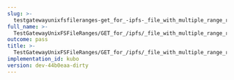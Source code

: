 ```yaml
---
slug: >-
  testgatewayunixfsfileranges-get_for_-ipfs-_file_with_multiple_range_request_includes_correct_bytes-header_content-range
full_name: >-
  TestGatewayUnixFSFileRanges/GET_for_/ipfs/_file_with_multiple_range_request_includes_correct_bytes/Header_Content-Range
outcome: pass
title: >-
  TestGatewayUnixFSFileRanges/GET_for_/ipfs/_file_with_multiple_range_request_includes_correct_bytes/Header_Content-Range
implementation_id: kubo
version: dev-44b0eaa-dirty
---
```


